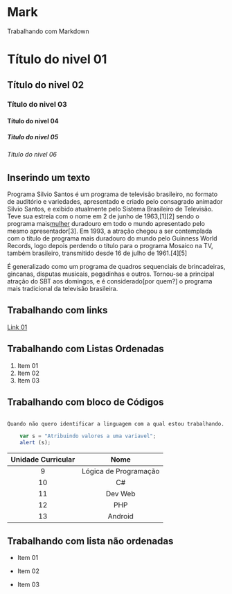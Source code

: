 # Mark
Trabalhando com Markdown 

# Título do nivel 01 
## Título do nivel 02
### Título do nivel 03
#### Título do nivel 04
##### Título do nivel 05
###### Título do nivel 06

## Inserindo um texto
Programa Silvio Santos é um programa de televisão brasileiro, no formato de auditório e variedades, apresentado e criado pelo consagrado animador Silvio Santos, e exibido atualmente pelo Sistema Brasileiro de Televisão. Teve sua estreia com o nome em 2 de junho de 1963,[1][2] sendo o programa mais[mulher](https://pt.wikipedia.org/wiki/Silvio_Santos "Acessar o site") duradouro em todo o mundo apresentado pelo mesmo apresentador[3]. Em 1993, a atração chegou a ser contemplada com o título de programa mais duradouro do mundo pelo Guinness World Records, logo depois perdendo o título para o programa Mosaico na TV, também brasileiro, transmitido desde 16 de julho de 1961.[4][5]

É generalizado como um programa de quadros sequenciais de brincadeiras, gincanas, disputas musicais, pegadinhas e outros. Tornou-se a principal atração do SBT aos domingos, e é considerado[por quem?] o programa mais tradicional da televisão brasileira.

## Trabalhando com links
[Link 01](http://www.google.com.br "Clique e acesse agora!")

## Trabalhando com Listas Ordenadas 

1. Item 01
1. Item 02
1. Item 03

## Trabalhando com bloco de Códigos 

```

Quando não quero identificar a linguagem com a qual estou trabalhando.
```

```javascript 
    var s = "Atribuindo valores a uma variavel";
    alert (s);
```

Unidade Curricular | Nome
:-----------------:|:----:
9                  | Lógica de Programação
10                 | C#
11                 | Dev Web
12                 | PHP
13                 | Android

## Trabalhando com lista não ordenadas 

* Item 01
- Item 02
+ Item 03
